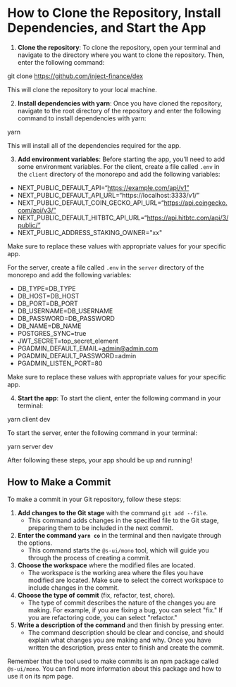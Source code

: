 # How to Clone the Repository, Install Dependencies, and Start the App

1. **Clone the repository**: To clone the repository, open your terminal and navigate to the directory where you want to clone the repository. Then, enter the following command:

git clone https://github.com/inject-finance/dex

This will clone the repository to your local machine.

2. **Install dependencies with yarn**: Once you have cloned the repository, navigate to the root directory of the repository and enter the following command to install dependencies with yarn:

yarn

This will install all of the dependencies required for the app.

3. **Add environment variables**: Before starting the app, you'll need to add some environment variables. For the client, create a file called `.env` in the `client` directory of the monorepo and add the following variables:

- NEXT_PUBLIC_DEFAULT_API=“https://example.com/api/v1”
- NEXT_PUBLIC_DEFAULT_API_URL=“https://localhost:3333/v1/”
- NEXT_PUBLIC_DEFAULT_COIN_GECKO_API_URL=“https://api.coingecko.com/api/v3/”
- NEXT_PUBLIC_DEFAULT_HITBTC_API_URL=“https://api.hitbtc.com/api/3/public/”
- NEXT_PUBLIC_ADDRESS_STAKING_OWNER="xx"

Make sure to replace these values with appropriate values for your specific app.

For the server, create a file called `.env` in the `server` directory of the monorepo and add the following variables:

- DB_TYPE=DB_TYPE
- DB_HOST=DB_HOST
- DB_PORT=DB_PORT
- DB_USERNAME=DB_USERNAME
- DB_PASSWORD=DB_PASSWORD
- DB_NAME=DB_NAME
- POSTGRES_SYNC=true
- JWT_SECRET=top_secret_element
- PGADMIN_DEFAULT_EMAIL=admin@admin.com
- PGADMIN_DEFAULT_PASSWORD=admin
- PGADMIN_LISTEN_PORT=80

Make sure to replace these values with appropriate values for your specific app.

4. **Start the app**: To start the client, enter the following command in your terminal:

yarn client dev

To start the server, enter the following command in your terminal:

yarn server dev

After following these steps, your app should be up and running!

## How to Make a Commit

To make a commit in your Git repository, follow these steps:

1. **Add changes to the Git stage** with the command `git add --file`.
   - This command adds changes in the specified file to the Git stage, preparing them to be included in the next commit.
2. **Enter the command `yarn co`** in the terminal and then navigate through the options.
   - This command starts the `@s-ui/mono` tool, which will guide you through the process of creating a commit.
3. **Choose the workspace** where the modified files are located.
   - The workspace is the working area where the files you have modified are located. Make sure to select the correct workspace to include changes in the commit.
4. **Choose the type of commit** (fix, refactor, test, chore).
   - The type of commit describes the nature of the changes you are making. For example, if you are fixing a bug, you can select "fix." If you are refactoring code, you can select "refactor."
5. **Write a description of the command** and then finish by pressing enter.
   - The command description should be clear and concise, and should explain what changes you are making and why. Once you have written the description, press enter to finish and create the commit.

Remember that the tool used to make commits is an npm package called `@s-ui/mono`. You can find more information about this package and how to use it on its npm page.
